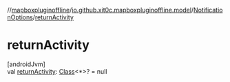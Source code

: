 //[mapboxpluginoffline](../../../index.md)/[io.github.xit0c.mapboxpluginoffline.model](../index.md)/[NotificationOptions](index.md)/[returnActivity](return-activity.md)

# returnActivity

[androidJvm]\
val [returnActivity](return-activity.md): [Class](https://developer.android.com/reference/kotlin/java/lang/Class.html)&lt;*&gt;? = null
